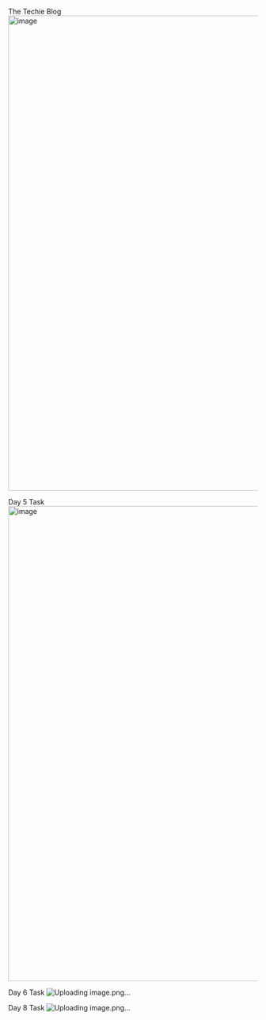 The Techie Blog
<img width="960" alt="image" src="https://github.com/RanjithaIyyanar/ReactJSTraining/assets/87688314/86fb4cec-65bb-4d4c-b562-ac5a2554b660">

Day 5 Task
<img width="960" alt="image" src="https://github.com/RanjithaIyyanar/ReactJSTraining/assets/87688314/aa80aa5c-2953-48bb-b77c-b4c6bc8fcc12">

Day 6 Task
![Uploading image.png…]()

Day 8 Task
![Uploading image.png…]()



